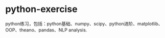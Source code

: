 # python-exercise
python练习，包括：python基础、numpy、scipy、python进阶、matplotlib、OOP、theano、pandas、NLP analysis.
